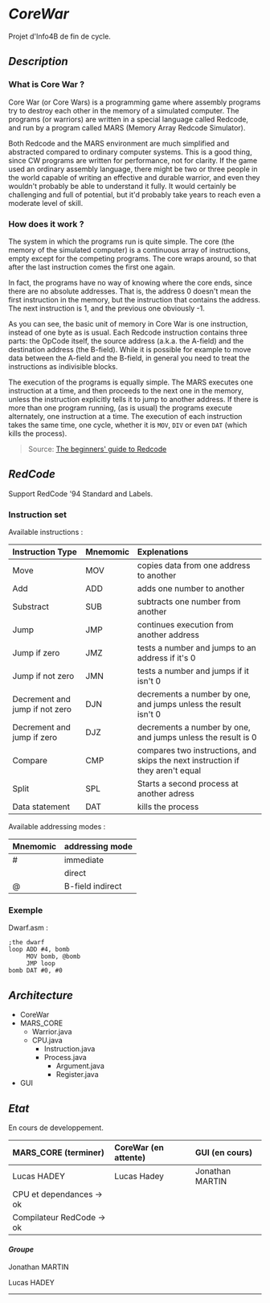 # _CoreWar_
	
Projet d'Info4B de fin de cycle.

## _Description_

### What is Core War ?

Core War (or Core Wars) is a programming game where assembly programs try to destroy each other in the memory of a simulated computer. The programs (or warriors) are written in a special language called Redcode, and run by a program called MARS (Memory Array Redcode Simulator).

Both Redcode and the MARS environment are much simplified and abstracted compared to ordinary computer systems. This is a good thing, since CW programs are written for performance, not for clarity. If the game used an ordinary assembly language, there might be two or three people in the world capable of writing an effective and durable warrior, and even they wouldn't probably be able to understand it fully. It would certainly be challenging and full of potential, but it'd probably take years to reach even a moderate level of skill.

### How does it work ?

The system in which the programs run is quite simple. The core (the memory of the simulated computer) is a continuous array of instructions, empty except for the competing programs. The core wraps around, so that after the last instruction comes the first one again.

In fact, the programs have no way of knowing where the core ends, since there are no absolute addresses. That is, the address 0 doesn't mean the first instruction in the memory, but the instruction that contains the address. The next instruction is 1, and the previous one obviously -1.

As you can see, the basic unit of memory in Core War is one instruction, instead of one byte as is usual. Each Redcode instruction contains three parts: the OpCode itself, the source address (a.k.a. the A-field) and the destination address (the B-field). While it is possible for example to move data between the A-field and the B-field, in general you need to treat the instructions as indivisible blocks.

The execution of the programs is equally simple. The MARS executes one instruction at a time, and then proceeds to the next one in the memory, unless the instruction explicitly tells it to jump to another address. If there is more than one program running, (as is usual) the programs execute alternately, one instruction at a time. The execution of each instruction takes the same time, one cycle, whether it is `MOV`, `DIV` or even `DAT` (which kills the process).

> Source: [The beginners' guide to Redcode](http://www.vyznev.net/corewar/guide.html)

## _RedCode_
Support RedCode '94 Standard and Labels.

### Instruction set

Available instructions :

|Instruction Type       |Mnemomic               |Explenations      |
|:----------------------|:----------------------|:-----------------|
|Move                   |MOV            |copies data from one address to another   |
|Add                    |ADD                       |adds one number to another     |  
|Substract              |SUB                       |subtracts one number from another|
|Jump |JMP | continues execution from another address |
| Jump if zero | JMZ | tests a number and jumps to an address if it's 0 |
| Jump if not zero | JMN | tests a number and jumps if it isn't 0 |
| Decrement and jump if not zero | DJN | decrements a number by one, and jumps unless the result isn't 0 |
| Decrement and jump if zero | DJZ | decrements a number by one, and jumps unless the result is 0 |
| Compare | CMP | compares two instructions, and skips the next instruction if they aren't equal |
| Split | SPL | Starts a second process at another adress |
|Data statement | DAT | kills the process |


Available addressing modes :

|Mnemomic   |addressing mode    |
|:----------|:------------------|
| #         | immediate         |
|           | direct            |
| @         | B-field indirect  |

### Exemple 

Dwarf.asm :
    
```assembly
;the dwarf
loop ADD #4, bomb
     MOV bomb, @bomb
     JMP loop
bomb DAT #0, #0     
```

## _Architecture_

* CoreWar
* MARS_CORE
    * Warrior.java
    * CPU.java
        * Instruction.java
        * Process.java
            * Argument.java
            * Register.java
* GUI

## _Etat_ 
En cours de developpement.

|MARS_CORE (terminer)   |CoreWar (en attente)   |GUI (en cours)    |
|:----------------------|:----------------------|:-----------------|
|Lucas HADEY            |Lucas Hadey            |Jonathan MARTIN   |
|CPU et dependances -> ok|                       |                  |  
|Compilateur RedCode -> ok|                       |                  |
 
#### _Groupe_ 
Jonathan MARTIN

Lucas HADEY 

--------------------------------------------------------------------------------------------------